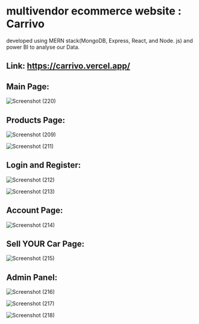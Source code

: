 ﻿# multivendor ecommerce website : Carrivo
developed using MERN stack(MongoDB, Express, React, and Node. js) and power BI to analyse our Data.
## Link: https://carrivo.vercel.app/
## Main Page:
![Screenshot (220)](https://github.com/fadi-REX/multivendor-ecommerce-website/assets/111784604/6755b016-0f30-4e24-b322-393c9a1afca4)

## Products Page:
![Screenshot (209)](https://github.com/fadi-REX/multivendor-ecommerce-website/assets/111784604/f4dc410f-aef4-4a00-8e78-57c30821b72a)

![Screenshot (211)](https://github.com/fadi-REX/multivendor-ecommerce-website/assets/111784604/5193911c-0db2-4ee0-b56a-c3872a6ffdef)

## Login and Register:
![Screenshot (212)](https://github.com/fadi-REX/multivendor-ecommerce-website/assets/111784604/3a90bc61-c0ae-49ed-a5e2-e8b0320ac39a)

![Screenshot (213)](https://github.com/fadi-REX/multivendor-ecommerce-website/assets/111784604/347f3c0c-d7cd-4df1-8be6-4357ac468b92)

## Account Page:
![Screenshot (214)](https://github.com/fadi-REX/multivendor-ecommerce-website/assets/111784604/6baa859e-ffc5-455b-b174-f2577c071f4c)

## Sell YOUR Car Page:
![Screenshot (215)](https://github.com/fadi-REX/multivendor-ecommerce-website/assets/111784604/00e5589d-f418-4f44-a680-9b2dc1fd836d)

## Admin Panel:
![Screenshot (216)](https://github.com/fadi-REX/multivendor-ecommerce-website/assets/111784604/532cc909-3f29-4c02-877c-49b4cbd43924)

![Screenshot (217)](https://github.com/fadi-REX/multivendor-ecommerce-website/assets/111784604/6765b4f8-7d93-41a4-847e-8ef35282d490)

![Screenshot (218)](https://github.com/fadi-REX/multivendor-ecommerce-website/assets/111784604/4795c104-6fe1-4fd2-b87c-489dce40cf8b)
